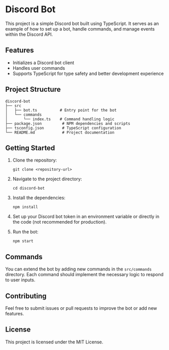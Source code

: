 # Discord Bot

This project is a simple Discord bot built using TypeScript. It serves as an example of how to set up a bot, handle commands, and manage events within the Discord API.

## Features

- Initializes a Discord bot client
- Handles user commands
- Supports TypeScript for type safety and better development experience

## Project Structure

```
discord-bot
├── src
│   ├── bot.ts          # Entry point for the bot
│   └── commands
│       └── index.ts    # Command handling logic
├── package.json         # NPM dependencies and scripts
├── tsconfig.json        # TypeScript configuration
└── README.md            # Project documentation
```

## Getting Started

1. Clone the repository:
   ```
   git clone <repository-url>
   ```

2. Navigate to the project directory:
   ```
   cd discord-bot
   ```

3. Install the dependencies:
   ```
   npm install
   ```

4. Set up your Discord bot token in an environment variable or directly in the code (not recommended for production).

5. Run the bot:
   ```
   npm start
   ```

## Commands

You can extend the bot by adding new commands in the `src/commands` directory. Each command should implement the necessary logic to respond to user inputs.

## Contributing

Feel free to submit issues or pull requests to improve the bot or add new features. 

## License

This project is licensed under the MIT License.